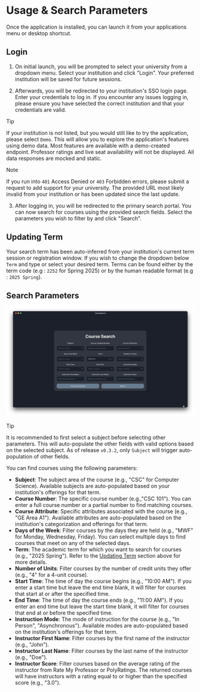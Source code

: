 # Usage & Search Parameters

Once the application is installed, you can launch it from your applications menu or desktop shortcut.

## Login

1. On initial launch, you will be prompted to select your university from a dropdown menu. Select your institution and click "Login". Your preferred institution will be saved for future sessions.

2. Afterwards, you will be redirected to your institution's SSO login page. Enter your credentials to log in. If you encounter any issues logging in, please ensure you have selected the correct institution and that your credentials are valid.

> [!TIP]
> If your institution is not listed, but you would still like to try the application, please select `Demo`. This will allow you to explore the application's features using demo data. Most features are available with a demo-created endpoint. Professor ratings and live seat availability will not be displayed. All data responses are mocked and static.

> [!NOTE]
> If you run into `401` Access Denied or `403` Forbidden errors, please submit a request to add support for your university. The provided URL most likely invalid from your institution or has been updated since the last update.

3. After logging in, you will be redirected to the primary search portal. You can now search for courses using the provided search fields. Select the parameters you wish to filter by and click "Search".

## Updating Term

Your search term has been auto-inferred from your institution's current term session or registration window. If you wish to change the dropdown
below `Term` and type or select your desired term. Terms can be found either by the term code (e.g : `2252` for Spring 2025) or by the human readable format (e.g : `2025 Spring`).

## Search Parameters

![Search Parameters](./assets/example-search.png)

> [!TIP]
> It is recommended to first select a subject before selecting other parameters. This will auto-populate the other fields with valid options based on the selected subject. As of release `v0.3.2`, only `Subject` will trigger auto-population of other fields.

You can find courses using the following parameters:

- **Subject**: The subject area of the course (e.g., "CSC" for Computer Science). Available subjects are auto-populated based on your institution's offerings for that term.
- **Course Number**: The specific course number (e.g.,"CSC 101"). You can enter a full course number or a partial number to find matching courses.
- **Course Attribute**: Specific attributes associated with the course (e.g., "GE Area A1"). Available attributes are auto-populated based on the institution's categorization and offerings for that term.
- **Days of the Week**: Filter courses by the days they are held (e.g., "MWF" for Monday, Wednesday, Friday). You can select multiple days to find courses that meet on any of the selected days.
- **Term**: The academic term for which you want to search for courses (e.g., "2025 Spring"). Refer to the [Updating Term](#updating-term) section above for more details.
- **Number of Units**: Filter courses by the number of credit units they offer (e.g., "4" for a 4-unit course).
- **Start Time**: The time of day the course begins (e.g., "10:00 AM"). If you enter a start time but leave the end time blank, it will filter for courses that start at or after the specified time.
- **End Time**: The time of day the course ends (e.g., "11:00 AM"). If you enter an end time but leave the start time blank, it will filter for courses that end at or before the specified time.
- **Instruction Mode**: The mode of instruction for the course (e.g., "In Person", "Asynchronous"). Available modes are auto-populated based on the institution's offerings for that term.
- **Instructor First Name**: Filter courses by the first name of the instructor (e.g., "John").
- **Instructor Last Name**: Filter courses by the last name of the instructor (e.g., "Doe").
- **Instructor Score**: Filter courses based on the average rating of the instructor from Rate My Professor or PolyRatings. The returned courses will have instructors with a rating equal to or higher than the specified score (e.g., "3.0").

